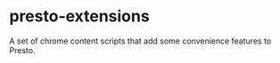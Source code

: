 presto-extensions
=================

A set of chrome content scripts that add some convenience features to Presto.
